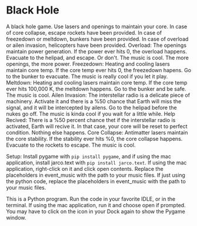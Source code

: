 # Black Hole
A black hole game. Use lasers and openings to maintain your core. In case of core collapse, escape rockets have been provided. In case of freezedown or meltdown, bunkers have been provided. In case of overload or ailen invasion, helicopters have been provided.
Overload:
  The openings maintain power generation. If the power ever hits 0, the overload happens. Evacuate to the helipad, and escape. Or don't. The music is cool. The more openings, the more power.
Freezedown:
  Heating and cooling lasers maintain core temp. If the core temp ever hits 0, the freezedown hapens. Go to the bunker to evacuate. The music is really cool if you let it play.
Meltdown:
   Heating and cooling lasers maintain core temp. If the core temp ever hits 100,000 K, the meltdown happens. Go to the bunker and be safe. The music is cool.
Ailen Invasion:
  The interstellar radio is a delicate piece of machinery. Activate it and there is a %50 chance that Earth will miss the signal, and it will be intercepted by ailens. Go to the helipad before the nukes go off. The music is kinda cool if you wait for a little while.
Help Recived:
  There is a %50 percent chance thet if the interstellar radio is activated, Earth will recive it. In that case, your core will be reset to perfect condition. Nothing else happens.
Core Collapse:
  Antimatter lasers maintain the core stability. If the stability ever hits %0, the core collapse happens. Evacuate to the rockets to escape. The music is cool.

Setup:
  Install pygame with `pip install pygame`, and if using the mac application, install jarco.text with `pip install jarco.text`. If using the mac application, right-click on it and click open contents. Replace the placeholders in event_music with the path to your music files. If just using the python code, replace the placeholders in event_music with the path to your music files.

This is a Python program. Run the code in your favorite IDLE, or in the terminal. If using the mac application, run it and choose open if prompted. You may have to click on the icon in your Dock again to show the Pygame window.
